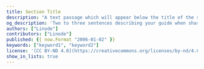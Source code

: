 ```yaml
---
title: Section Title
description: "A text passage which will appear below the title of the section on the section's page."
og_description: 'Two to three sentences describing your guide when shared on social media.'
authors: ["Linode"]
contributors: ["Linode"]
published: {{ now.Format "2006-01-02" }}
keywords: ["keyword1", "keyword2"]
license: '[CC BY-ND 4.0](https://creativecommons.org/licenses/by-nd/4.0)'
show_in_lists: true
---
```


